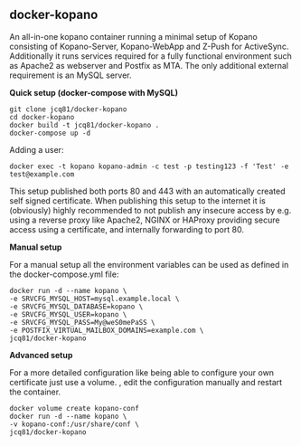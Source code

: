 ## docker-kopano

An all-in-one kopano container running a minimal setup of Kopano consisting of Kopano-Server, Kopano-WebApp and Z-Push for ActiveSync. Additionally it runs services required for a fully functional environment such as Apache2 as webserver and Postfix as MTA. The only additional external requirement is an MySQL server.

**Quick setup (docker-compose with MySQL)**

    git clone jcq81/docker-kopano
    cd docker-kopano
    docker build -t jcq81/docker-kopano .
    docker-compose up -d

Adding a user:

    docker exec -t kopano kopano-admin -c test -p testing123 -f 'Test' -e test@example.com

This setup published both ports 80 and 443 with an automatically created self signed certificate. When publishing this setup to the internet it is (obviously) highly recommended to not publish any insecure access by e.g. using a reverse proxy like Apache2, NGINX or HAProxy providing secure access using a certificate, and internally forwarding to port 80.

**Manual setup**

For a manual setup all the environment variables can be used as defined in the docker-compose.yml file:

    docker run -d --name kopano \
    -e SRVCFG_MYSQL_HOST=mysql.example.local \
    -e SRVCFG_MYSQL_DATABASE=kopano \
    -e SRVCFG_MYSQL_USER=kopano \
    -e SRVCFG_MYSQL_PASS=My@weS0mePaSS \
    -e POSTFIX_VIRTUAL_MAILBOX_DOMAINS=example.com \
    jcq81/docker-kopano

**Advanced setup**

For a more detailed configuration like being able to configure your own certificate just use a volume. , edit the configuration manually and restart the container.

    docker volume create kopano-conf
    docker run -d --name kopano \
    -v kopano-conf:/usr/share/conf \
    jcq81/docker-kopano
